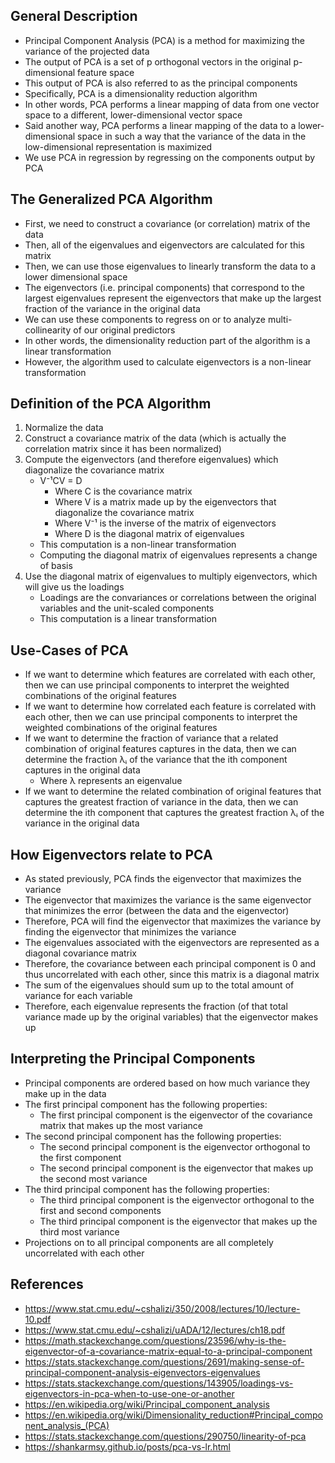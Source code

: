 ## General Description
- Principal Component Analysis (PCA) is a method for maximizing the variance of the projected data
- The output of PCA is a set of p orthogonal vectors in the original p-dimensional feature space
- This output of PCA is also referred to as the principal components
- Specifically, PCA is a dimensionality reduction algorithm
- In other words, PCA performs a linear mapping of data from one vector space to a different, lower-dimensional vector space
- Said another way, PCA performs a linear mapping of the data to a lower-dimensional space in such a way that the variance of the data in the low-dimensional representation is maximized
- We use PCA in regression by regressing on the components output by PCA

## The Generalized PCA Algorithm
- First, we need to construct a covariance (or correlation) matrix of the data 
- Then, all of the eigenvalues and eigenvectors are calculated for this matrix
- Then, we can use those eigenvalues to linearly transform the data to a lower dimensional space
- The eigenvectors (i.e. principal components) that correspond to the largest eigenvalues represent the eigenvectors that make up the largest fraction of the variance in the original data
- We can use these components to regress on or to analyze multi-collinearity of our original predictors
- In other words, the dimensionality reduction part of the algorithm is a linear transformation
- However, the algorithm used to calculate eigenvectors is a non-linear transformation

## Definition of the PCA Algorithm 
1. Normalize the data
2. Construct a covariance matrix of the data (which is actually the correlation matrix since it has been normalized)
3. Compute the eigenvectors (and therefore eigenvalues) which diagonalize the covariance matrix
	- V⁻¹CV = D
		- Where C is the covariance matrix
		- Where V is a matrix made up by the eigenvectors that diagonalize the covariance matrix
		- Where V⁻¹ is the inverse of the matrix of eigenvectors
		- Where D is the diagonal matrix of eigenvalues
	- This computation is a non-linear transformation
	- Computing the diagonal matrix of eigenvalues represents a change of basis
4. Use the diagonal matrix of eigenvalues to multiply eigenvectors, which will give us the loadings
	- Loadings are the convariances or correlations between the original variables and the unit-scaled components
	- This computation is a linear transformation

## Use-Cases of PCA
- If we want to determine which features are correlated with each other, then we can use principal components to interpret the weighted combinations of the original features
- If we want to determine how correlated each feature is correlated with each other, then we can use principal components to interpret the weighted combinations of the original features
- If we want to determine the fraction of variance that a related combination of original features captures in the data, then we can determine the fraction λᵢ of the variance that the ith component captures in the original data
	- Where λ represents an eigenvalue
- If we want to determine the related combination of original features that captures the greatest fraction of variance in the data, then we can determine the ith component that captures the greatest fraction λᵢ of the variance in the original data

## How Eigenvectors relate to PCA
- As stated previously, PCA finds the eigenvector that maximizes the variance
- The eigenvector that maximizes the variance is the same eigenvector that minimizes the error (between the data and the eigenvector)
- Therefore, PCA will find the eigenvector that maximizes the variance by finding the eigenvector that minimizes the variance
- The eigenvalues associated with the eigenvectors are represented as a diagonal covariance matrix
- Therefore, the covariance between each principal component is 0 and thus uncorrelated with each other, since this matrix is a diagonal matrix
- The sum of the eigenvalues should sum up to the total amount of variance for each variable
- Therefore, each eigenvalue represents the fraction (of that total variance made up by the original variables) that the eigenvector makes up

## Interpreting the Principal Components
- Principal components are ordered based on how much variance they make up in the data
- The first principal component has the following properties:
	- The first principal component is the eigenvector of the covariance matrix that makes up the most variance
- The second principal component has the following properties:
	- The second principal component is the eigenvector orthogonal to the first component
	- The second principal component is the eigenvector that makes up the second most variance
- The third principal component has the following properties:
	- The third principal component is the eigenvector orthogonal to the first and second components
	- The third principal component is the eigenvector that makes up the third most variance
- Projections on to all principal components are all completely uncorrelated with each other

## References
- https://www.stat.cmu.edu/~cshalizi/350/2008/lectures/10/lecture-10.pdf
- https://www.stat.cmu.edu/~cshalizi/uADA/12/lectures/ch18.pdf
- https://math.stackexchange.com/questions/23596/why-is-the-eigenvector-of-a-covariance-matrix-equal-to-a-principal-component
- https://stats.stackexchange.com/questions/2691/making-sense-of-principal-component-analysis-eigenvectors-eigenvalues
- https://stats.stackexchange.com/questions/143905/loadings-vs-eigenvectors-in-pca-when-to-use-one-or-another
- https://en.wikipedia.org/wiki/Principal_component_analysis
- https://en.wikipedia.org/wiki/Dimensionality_reduction#Principal_component_analysis_(PCA)
- https://stats.stackexchange.com/questions/290750/linearity-of-pca
- https://shankarmsy.github.io/posts/pca-vs-lr.html
